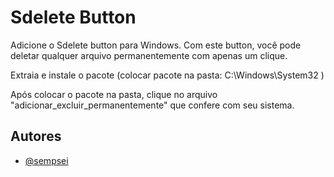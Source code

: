 # Sdelete Button

Adicione o Sdelete button para Windows. Com este button, você pode deletar qualquer arquivo permanentemente com apenas um clique.

Extraia e instale o pacote (colocar pacote na pasta: C:\Windows\System32 )

Após colocar o pacote na pasta, clique no arquivo "adicionar_excluir_permanentemente" que confere com seu sistema. 

## Autores

- [@sempsei](https://www.github.com/sempsei)

